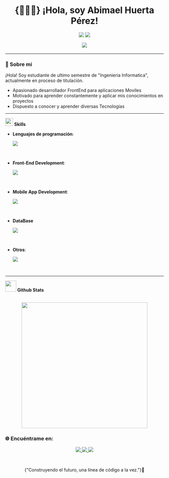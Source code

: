 <h1 align="center">{🧑‍💻📱} ¡Hola, soy Abimael Huerta Pérez! </h1>
<p align="center">
    <img src="https://img.shields.io/badge/🎓-Estudiante_de_Ingeniería_Informática-blue?style=flat-square" />
  <img src="https://img.shields.io/badge/💻-Desarrollador_Frontend_Móvil-00bfff?style=flat-square" />
  

</p>

<p align=center>
<a href="mailto:huertabimaelp27@gmail.com" target="_blank">
<img src="https://img.shields.io/badge/gmail:   huertabimaelp27@gmail.com -%23EA4335.svg?style=for-the-badge&logo=gmail&logoColor=white" t=mail style="margin-bottom: 5px;" />
</a>
  
</p>

---

### 🌟 Sobre mí
¡Hola! Soy estudiante de ultimo semestre de "Ingenieria Informatica", actualmente en proceso de titulación.

- Apasionado desarrollador FrontEnd para aplicaciones Moviles
- Motivado para aprender constantemente y aplicar mis conocimientos en proyectos
- Dispuesto a conocer y aprender diversas Tecnologias


---


 <img src="https://media2.giphy.com/media/QssGEmpkyEOhBCb7e1/giphy.gif?cid=ecf05e47a0n3gi1bfqntqmob8g9aid1oyj2wr3ds3mg700bl&rid=giphy.gif" width ="25"><b> Skills</b>
<br>

<p align="center">

- **Lenguajes de programación**:
    
    ![](https://skillicons.dev/icons?i=java,ts)
 

<br>   
    
- **Front-End Development**:

     ![](https://skillicons.dev/icons?i=angular,html,css,sass)
<br> 

- **Mobile App Development**:

     ![](https://skillicons.dev/icons?i=androidstudio,flutter,dart,kotlin,ionic)

<br>

- **DataBase**
  
     ![](https://skillicons.dev/icons?i=mysql,sqlite)
<br>

- **Otros**:

  ![](https://skillicons.dev/icons?i=vscode,powershell,postman,npm,linux,git,bash)


</p>

<br>

-----
<img src="https://media.giphy.com/media/iY8CRBdQXODJSCERIr/giphy.gif" width="35"><b> Github Stats </b>


<br>

<div align="center">
 
  <img src="https://github-readme-stats.vercel.app/api/top-langs/?username=abimaelhuerta&layout=compact&theme=radical" width="400" />
</div>

### 🌐 Encuéntrame en:
<p align="center">
  <a href="https://www.linkedin.com/in/abimael-huerta-perez-434515311/" target="_blank">
    <img src="https://skillicons.dev/icons?i=linkedin" />
  </a>
  <a href="https://instagram.com/thbishgdo" target="_blank">
    <img src="https://skillicons.dev/icons?i=instagram" />
  </a>
  <a href="mailto:huertabimaelp27@gmai.com" target="_blank">
    <img src="https://skillicons.dev/icons?i=gmail" />
  </a>
</p>
<br>

<p align=center>
  {"Construyendo el futuro, una línea de código a la vez."}🍔
</p>

